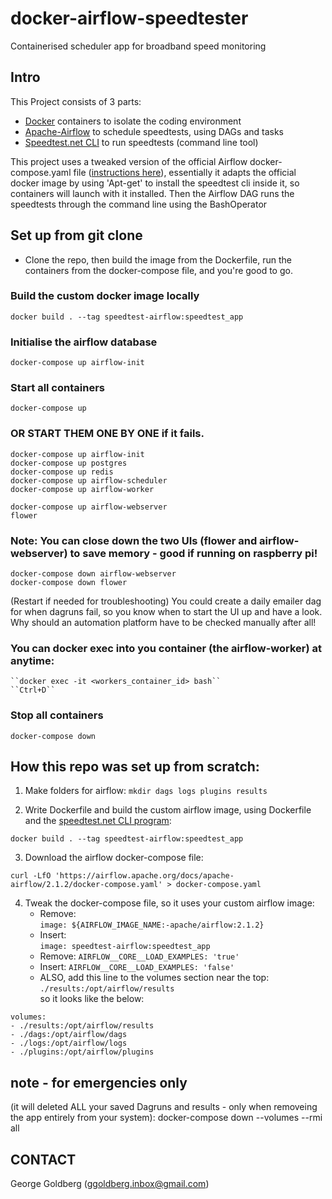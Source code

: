 # docker-airflow-speedtester
Containerised scheduler app for broadband speed monitoring

## Intro
This Project consists of 3 parts:
- [Docker](https://www.docker.com/get-started) containers to isolate the coding environment
- [Apache-Airflow](https://airflow.apache.org/) to schedule speedtests, using DAGs and tasks
- [Speedtest.net CLI](https://www.speedtest.net/apps/cli) to run speedtests (command line tool)

This project uses a tweaked version of the official Airflow docker-compose.yaml file ([instructions here](https://airflow.apache.org/docs/apache-airflow/stable/start/docker.html)), essentially it adapts the official docker image by using 'Apt-get' to install the speedtest cli inside it, so containers will launch with it installed. Then the Airflow DAG runs the speedtests through the command line using the BashOperator

## Set up from git clone
- Clone the repo, then build the image from the Dockerfile, run the containers from the docker-compose file, and you're good to go.

### Build the custom docker image locally
```docker build . --tag speedtest-airflow:speedtest_app```

### Initialise the airflow database  
```docker-compose up airflow-init```

### Start all containers  
```docker-compose up```

### OR START THEM ONE BY ONE if it fails.
```
docker-compose up airflow-init
docker-compose up postgres
docker-compose up redis
docker-compose up airflow-scheduler
docker-compose up airflow-worker

docker-compose up airflow-webserver
flower
```
### Note: You can close down the two UIs (flower and airflow-webserver) to save memory - good if running on raspberry pi! 
```
docker-compose down airflow-webserver
docker-compose down flower
```
(Restart if needed for troubleshooting)
You could create a daily emailer dag for when dagruns fail, so you know when to start the UI up and have a look. Why should an automation platform have to be checked manually after all!

### You can docker exec into you container (the airflow-worker) at anytime:
    ``docker exec -it <workers_container_id> bash``
    ``Ctrl+D``  

### Stop all containers
```docker-compose down```

## How this repo was set up from scratch:

1) Make folders for airflow:
```mkdir dags logs plugins results```

2) Write Dockerfile and build the custom airflow image, using Dockerfile and the [speedtest.net CLI program](https://www.speedtest.net/apps/cli):
```
docker build . --tag speedtest-airflow:speedtest_app
```

3) Download the airflow docker-compose file:
```
curl -LfO 'https://airflow.apache.org/docs/apache-airflow/2.1.2/docker-compose.yaml' > docker-compose.yaml
```

4) Tweak the docker-compose file, so it uses your custom airflow image:
    - Remove:  
    ``image: ${AIRFLOW_IMAGE_NAME:-apache/airflow:2.1.2}``
    - Insert:  
    ``image: speedtest-airflow:speedtest_app``
    - Remove:
    ``AIRFLOW__CORE__LOAD_EXAMPLES: 'true'``
    - Insert:
    ``AIRFLOW__CORE__LOAD_EXAMPLES: 'false'``
    - ALSO, add this line to the volumes section near the top:  
    ``./results:/opt/airflow/results``  
    so it looks like the below:
```
volumes:
- ./results:/opt/airflow/results
- ./dags:/opt/airflow/dags
- ./logs:/opt/airflow/logs
- ./plugins:/opt/airflow/plugins
```

## note - for emergencies only
 (it will deleted ALL your saved Dagruns and results - only when removeing the app entirely from your system): docker-compose down --volumes --rmi all
 
 
## CONTACT
George Goldberg (ggoldberg.inbox@gmail.com)
